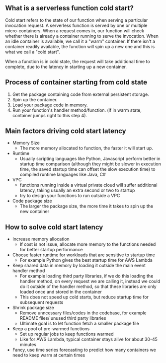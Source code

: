 ## What is a serverless function cold start?
Cold start refers to the state of our function when serving a particular invocation request. A serverless function is served by one or multiple micro-containers. When a request comes in, our function will check whether there is already a  container running to serve the invocation. When an idle container is available, we call it a "warm" container. If there isn't a container readily available, the function will spin up a new one and this is what we call a "cold start".

When a function is in cold state, the request will take additional time to complete, due to the latency in starting up a new container.

## Process of container starting from cold state
1. Get the package containing code from external persistent storage.
2. Spin up the container.
3. Load your package code in memory.
4. Run your function's handler method/function. (if in warm state, container jumps right to this step 4).

## Main factors driving cold start latency
- Memory Size
	- The more memory allocated to function, the faster it will start up.
- Runtime
	- Usually scripting languages like Python, Javascript perform better in startup time comparison (although they might be slower in execution time, the saved startup time can offset the slow execution time) to compiled runtime languages like Java, C#
- VPC
	- functions running inside a virtual private cloud will suffer additional latency, taking usually an extra second or two to startup
	- try to design your functions to run outside a VPC
- Code package size
	- The larger the package size, the more time it takes to spin up the new container

## How to solve cold start latency
- Increase memory allocation
	- If cost is not issue, allocate more memory to the functions needed for better startup performance
- Choose faster runtime for workloads that are sensitive to startup time
	- For example Python gives the best startup time for AWS Lambda
- Keep shared data in memory by loading it outside the main event handler method
	- For example loading third party libraries, if we do this loading the handler method, on every request we are calling it, instead we could do it outside of the handler method, so that these libraries are only loaded once and stored in the container
	- This does not speed up cold starts, but reduce startup time for subsequent requests
- Shrink package size
	- Remove unncessary files/codes in the codebase, for example README files/ unused third party libraries 
	- Ultimate goal is to let function fetch a smaller package file
- Keep a pool of pre-warmed functions
	- Set up regular jobs to keep functions warmed
	- Like for AWS Lambda, typical container stays alive for about 30-45 minutes
- Fancy, use time series forecasting to predict how many containers we need to keep warm at certain times

